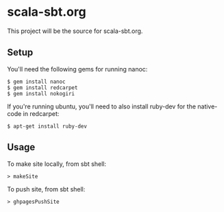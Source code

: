 scala-sbt.org
=============

This project will be the source for scala-sbt.org.

## Setup

You'll need the following gems for running nanoc:

```
$ gem install nanoc
$ gem install redcarpet
$ gem install nokogiri
```

If you're running ubuntu, you'll need to also install ruby-dev for the native-code in redcarpet:

```
$ apt-get install ruby-dev
```

## Usage

To make site locally, from sbt shell:

```
> makeSite
```

To push site, from sbt shell:

```
> ghpagesPushSite
```

